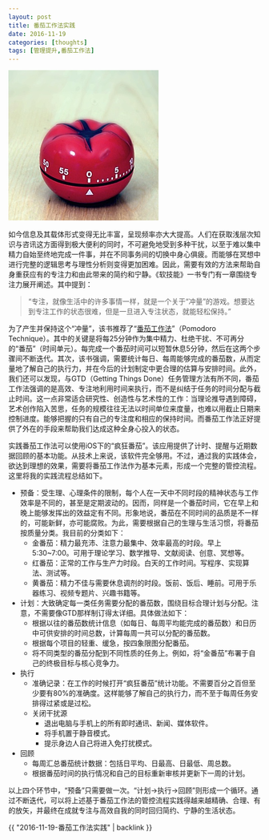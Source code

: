 ```yaml
---
layout: post
title: 番茄工作法实践
date: 2016-11-19
categories: [thoughts]
tags: [管理提升,番茄工作法]
---
```


![](/figures/p38794277.jpg)

如今信息及其载体形式变得无比丰富，呈现频率亦大大提高。人们在获取浅层次知识与咨讯这方面得到极大便利的同时，不可避免地受到多种干扰，以至于难以集中精力自始至终地完成一件事，并在不同事务间的切换中身心俱疲。而能够在冥想中进行完整的逻辑思考与理性分析则变得更加困难。因此，需要有效的方法来帮助自身重获应有的专注力和由此带来的简约和宁静。《软技能》一书专门有一章围绕专注力展开阐述。其中提到：

> “专注，就像生活中的许多事情一样，就是一个关于“冲量”的游戏。想要达到专注工作的状态很难，但是一旦进入专注状态，就能轻松保持。”

为了产生并保持这个“冲量”，该书推荐了“[番茄工作法](https://zh.wikipedia.org/wiki/%E7%95%AA%E8%8C%84%E5%B7%A5%E4%BD%9C%E6%B3%95)”（Pomodoro Technique）。其中的关键是将每25分钟作为集中精力、杜绝干扰、不可再分的“番茄”（时间单元）。每完成一个番茄时间可以短暂休息5分钟，然后在这两个步骤间不断迭代。其次，该书强调，需要统计每日、每周能够完成的番茄数，从而定量地了解自己的执行力，并在今后的计划制定中更合理的估算与安排时间。此外，我们还可以发现，与GTD（Getting Things Done）任务管理方法有所不同，番茄工作法强调的是高效、专注地利用时间来执行，而不是纠结于任务的时间分配与截止时间。这一点非常适合研究性、创造性与艺术性的工作：当理论推导遇到障碍，艺术创作陷入苦思，任务的规模往往无法以时间单位来度量，也难以用截止日期来控制进度。能够把握的只有自己的专注度和相应的保持时间。而番茄工作法正好提供了外在的手段来帮助我们达成这种全身心投入的状态。

实践番茄工作法可以使用iOS下的“疯狂番茄”。该应用提供了计时、提醒与近期数据回顾的基本功能。从技术上来说，该软件完全够用。不过，通过我的实践体会，欲达到理想的效果，需要将番茄工作法作为基本元素，形成一个完整的管控流程。这里将我的实践流程总结如下。

* 预备：受生理、心理条件的限制，每个人在一天中不同时段的精神状态与工作效率是不同的，甚至是定期波动的。因而，同样是一个番茄时间，它在早上和晚上能够发挥出的效益定有不同。形象地说，番茄在不同时间的品质是不一样的，可能新鲜，亦可能腐败。为此，需要根据自己的生理与生活习惯，将番茄按质量分类。我目前的分类如下：
  * <a name="金番茄"/>金番茄：精力最充沛、注意力最集中、效率最高的时段。早上5:30~7:00。可用于理论学习、数学推导、文献阅读、创意、冥想等。 
  * <a name="红番茄"/>红番茄：正常的工作与生产力时段。白天的工作时间。写程序、实现算法、测试等。
  * <a name="黄番茄"/>黄番茄：精力不佳与需要休息调剂的时段。饭前、饭后、睡前。可用于乐器练习、视频专题片、兴趣书籍等。
* 计划：大致确定每一类任务需要分配的番茄数，围绕目标合理计划与分配。注意，不需要像GTD那样制订得太详细。具体做法如下：
  * 根据以往的番茄数统计信息（如每日、每周平均能完成的番茄数）和日历中可供安排的时间总数，计算每周一共可以分配的番茄数。
  * 根据每个项目的轻重、缓急，按四象限图分配番茄。
  * 将不同类型的番茄分配到不同性质的任务上。例如，将“金番茄”布署于自己的终极目标与核心竞争力。
* 执行
  * 准确记录：在工作的时候打开“疯狂番茄”统计功能。不需要百分之百但至少要有80%的准确度。这样能够了解自己的执行力，而不至于每周任务安排得过紧或是过松。
  * 关闭干扰源
    * 退出电脑与手机上的所有即时通讯、新闻、媒体软件。
    * 将手机置于静音模式。
    * 提示身边人自己将进入免打扰模式。
* 回顾
  * 每周汇总番茄统计数据：包括日平均、日最高、日最低、周总数。
  * 根据番茄时间的执行情况和自己的目标重新审核并更新下一周的计划。

以上四个环节中，“预备”只需要做一次。“计划→执行→回顾”则形成一个循环。通过不断迭代，可以将上述基于番茄工作法的管控流程实践得越来越精确、合理、有的放矢，并最终在成就专注与高效自我的同时回归简约、宁静的生活状态。

{{ "2016-11-19-番茄工作法实践" | backlink }}
